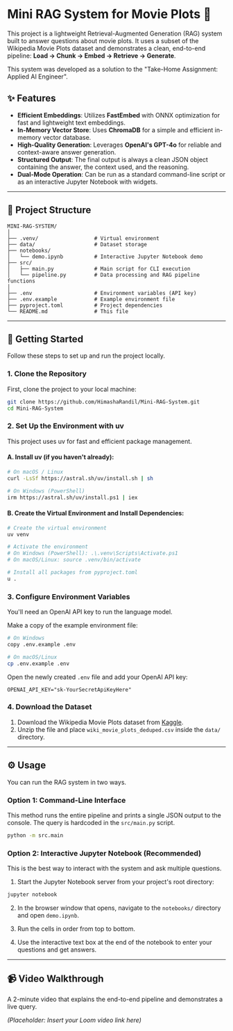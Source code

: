 # Mini RAG System for Movie Plots 🍿

This project is a lightweight Retrieval-Augmented Generation (RAG) system built to answer questions about movie plots. It uses a subset of the Wikipedia Movie Plots dataset and demonstrates a clean, end-to-end pipeline: **Load → Chunk → Embed → Retrieve → Generate**.

This system was developed as a solution to the "Take-Home Assignment: Applied AI Engineer".

## ✨ Features

- **Efficient Embeddings**: Utilizes **FastEmbed** with ONNX optimization for fast and lightweight text embeddings.
- **In-Memory Vector Store**: Uses **ChromaDB** for a simple and efficient in-memory vector database.
- **High-Quality Generation**: Leverages **OpenAI's GPT-4o** for reliable and context-aware answer generation.
- **Structured Output**: The final output is always a clean JSON object containing the answer, the context used, and the reasoning.
- **Dual-Mode Operation**: Can be run as a standard command-line script or as an interactive Jupyter Notebook with widgets.

---

## 📂 Project Structure

```
MINI-RAG-SYSTEM/
│
├── .venv/                  # Virtual environment
├── data/                   # Dataset storage
├── notebooks/
│   └── demo.ipynb          # Interactive Jupyter Notebook demo
├── src/
│   ├── main.py             # Main script for CLI execution
│   └── pipeline.py         # Data processing and RAG pipeline functions
│
├── .env                    # Environment variables (API key)
├── .env.example            # Example environment file
├── pyproject.toml          # Project dependencies
└── README.md               # This file
```

---

## 🚀 Getting Started

Follow these steps to set up and run the project locally.

### 1. Clone the Repository

First, clone the project to your local machine:

```bash
git clone https://github.com/HimashaRandil/Mini-RAG-System.git
cd Mini-RAG-System
```

### 2. Set Up the Environment with uv

This project uses uv for fast and efficient package management.

#### A. Install uv (if you haven't already):

```bash
# On macOS / Linux
curl -LsSf https://astral.sh/uv/install.sh | sh

# On Windows (PowerShell)
irm https://astral.sh/uv/install.ps1 | iex
```

#### B. Create the Virtual Environment and Install Dependencies:

```bash
# Create the virtual environment
uv venv

# Activate the environment
# On Windows (PowerShell): .\.venv\Scripts\Activate.ps1
# On macOS/Linux: source .venv/bin/activate

# Install all packages from pyproject.toml
u .
```

### 3. Configure Environment Variables

You'll need an OpenAI API key to run the language model.

Make a copy of the example environment file:

```bash
# On Windows
copy .env.example .env

# On macOS/Linux
cp .env.example .env
```

Open the newly created `.env` file and add your OpenAI API key:

```env
OPENAI_API_KEY="sk-YourSecretApiKeyHere"
```

### 4. Download the Dataset

1. Download the Wikipedia Movie Plots dataset from [Kaggle](https://www.kaggle.com/datasets/jrobischon/wikipedia-movie-plots).
2. Unzip the file and place `wiki_movie_plots_deduped.csv` inside the `data/` directory.

---

## ⚙️ Usage

You can run the RAG system in two ways.

### Option 1: Command-Line Interface

This method runs the entire pipeline and prints a single JSON output to the console. The query is hardcoded in the `src/main.py` script.

```bash
python -m src.main
```

### Option 2: Interactive Jupyter Notebook (Recommended)

This is the best way to interact with the system and ask multiple questions.

1. Start the Jupyter Notebook server from your project's root directory:

```bash
jupyter notebook
```

2. In the browser window that opens, navigate to the `notebooks/` directory and open `demo.ipynb`.

3. Run the cells in order from top to bottom.

4. Use the interactive text box at the end of the notebook to enter your questions and get answers.

---

## 📹 Video Walkthrough

A 2-minute video that explains the end-to-end pipeline and demonstrates a live query.

*(Placeholder: Insert your Loom video link here)*
